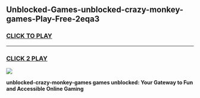 
## Unblocked-Games-unblocked-crazy-monkey-games-Play-Free-2eqa3
<h3>
<a href="https://premium76.site?title=unblocked-crazy-monkey-games&ref=18A1">CLICK TO PLAY</a></h3>
<hr>

<h3>
<a href="https://premium76.site?title=unblocked-crazy-monkey-games&ref=18A1">CLICK 2 PLAY</a>
  
</h3>

<a href="https://premium76.site?title=unblocked-crazy-monkey-games&ref=18A1"><img src="https://clearcache.store/games.png"></a>


**unblocked-crazy-monkey-games games unblocked: Your Gateway to Fun and Accessible Online Gaming**

